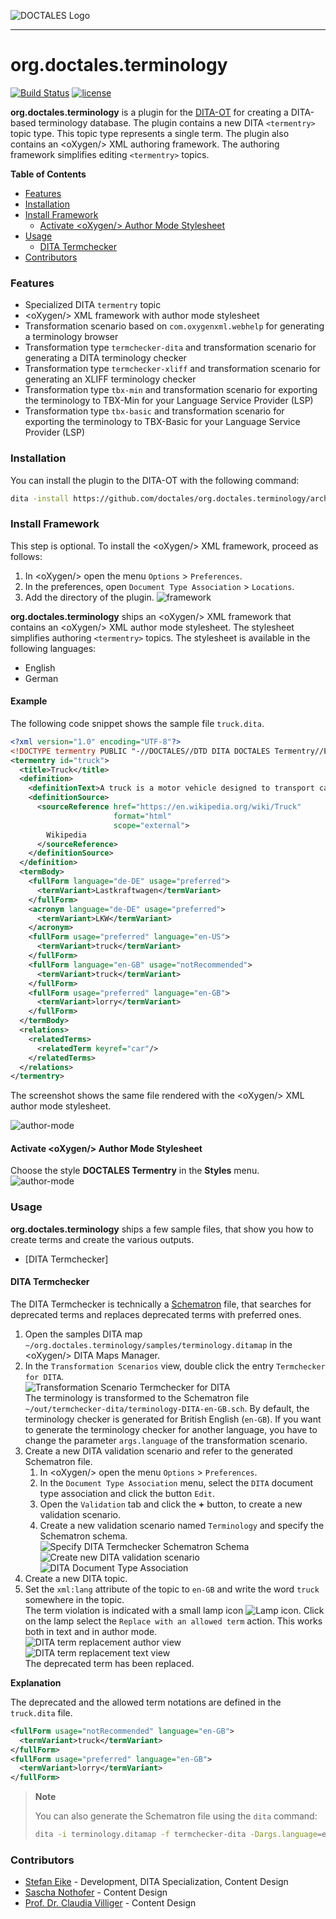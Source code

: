 ![DOCTALES Logo](https://doctales.github.io/images/doctales-logo-without-subtitle.svg)

- - - -

org.doctales.terminology 
========================

[![Build Status](https://travis-ci.org/doctales/org.doctales.terminology.svg?branch=master)](https://travis-ci.org/doctales/org.doctales.terminology)
[![license](https://img.shields.io/badge/license-Apache%202.0-blue.svg)](http://www.apache.org/licenses/LICENSE-2.0)

**org.doctales.terminology** is a plugin for the [DITA-OT](http://dita-ot.github.io) for creating a DITA-based terminology database.
The plugin contains a new DITA `<termentry>` topic type. This topic type represents a single term.
The plugin also contains an &lt;oXygen/&gt; XML authoring framework. The authoring framework simplifies editing `<termentry>` topics.

**Table of Contents**

* [Features](#features)
* [Installation](#installation)
* [Install Framework](#install-framework)
  * [Activate &lt;oXygen/&gt; Author Mode Stylesheet](#activate-oxygen-author-mode-stylesheet)
* [Usage](#usage)
  * [DITA Termchecker](#dita-termchecker)
* [Contributors](#contributors)


### Features

- Specialized DITA `termentry` topic
- &lt;oXygen/&gt; XML framework with author mode stylesheet
- Transformation scenario based on `com.oxygenxml.webhelp` for generating a terminology browser
- Transformation type `termchecker-dita` and transformation scenario for generating a DITA terminology checker
- Transformation type `termchecker-xliff` and transformation scenario for generating an XLIFF terminology checker
- Transformation type `tbx-min` and transformation scenario for exporting the terminology to TBX-Min for your Language Service Provider (LSP)
- Transformation type `tbx-basic` and transformation scenario for exporting the terminology to TBX-Basic for your Language Service Provider (LSP)


### Installation

You can install the plugin to the DITA-OT with the following command:

```bash
dita -install https://github.com/doctales/org.doctales.terminology/archive/master.zip
```


### Install Framework

This step is optional. To install the &lt;oXygen/&gt; XML framework, proceed as follows:

1. In &lt;oXygen/&gt; open the menu `Options` > `Preferences`.
2. In the preferences, open `Document Type Association` > `Locations`.
3. Add the directory of the plugin.
   ![framework](https://raw.githubusercontent.com/doctales/doctales.github.io/master/media/images/framework.png)


**org.doctales.terminology** ships an &lt;oXygen/&gt; XML framework that contains an &lt;oXygen/&gt; XML author mode stylesheet.
The stylesheet simplifies authoring `<termentry>` topics. The stylesheet is available in the following languages:

- English
- German


#### Example

The following code snippet shows the sample file `truck.dita`.

```xml
<?xml version="1.0" encoding="UTF-8"?>
<!DOCTYPE termentry PUBLIC "-//DOCTALES//DTD DITA DOCTALES Termentry//EN" "termentry.dtd">
<termentry id="truck">
  <title>Truck</title>
  <definition>
    <definitionText>A truck is a motor vehicle designed to transport cargo.</definitionText>
    <definitionSource>
      <sourceReference href="https://en.wikipedia.org/wiki/Truck" 
                       format="html" 
                       scope="external">
        Wikipedia
      </sourceReference>
    </definitionSource>
  </definition>
  <termBody>
    <fullForm language="de-DE" usage="preferred">
      <termVariant>Lastkraftwagen</termVariant>
    </fullForm>
    <acronym language="de-DE" usage="preferred">
      <termVariant>LKW</termVariant>
    </acronym>
    <fullForm usage="preferred" language="en-US">
      <termVariant>truck</termVariant>
    </fullForm>
    <fullForm language="en-GB" usage="notRecommended">
      <termVariant>truck</termVariant>
    </fullForm>
    <fullForm usage="preferred" language="en-GB">
      <termVariant>lorry</termVariant>
    </fullForm>
  </termBody>
  <relations>
    <relatedTerms>
      <relatedTerm keyref="car"/>
    </relatedTerms>
  </relations>
</termentry>
```

The screenshot shows the same file rendered with the &lt;oXygen/&gt; XML author mode stylesheet.

![author-mode](https://raw.githubusercontent.com/doctales/doctales.github.io/master/media/images/author-mode.png)


#### Activate &lt;oXygen/&gt; Author Mode Stylesheet

Choose the style **DOCTALES Termentry** in the **Styles** menu.<br/>
![author-mode](https://raw.githubusercontent.com/doctales/doctales.github.io/master/media/images/styles-menu.png)


### Usage

**org.doctales.terminology** ships a few sample files, that show you how to create terms and create the various outputs.

* [DITA Termchecker]


#### DITA Termchecker

The DITA Termchecker is technically a [Schematron](http://www.schematron.com) file, 
that searches for deprecated terms and replaces deprecated terms with preferred ones.

1. Open the samples DITA map `~/org.doctales.terminology/samples/terminology.ditamap` in the &lt;oXygen/&gt; DITA Maps Manager.
2. In the `Transformation Scenarios` view, double click the entry `Termchecker for DITA`.<br/>
   ![Transformation Scenario Termchecker for DITA](https://raw.githubusercontent.com/doctales/doctales.github.io/master/media/images/termchecker-dita-transformation-scenario.png)<br/>
   The terminology is transformed to the Schematron file `~/out/termchecker-dita/terminology-DITA-en-GB.sch`.
   By default, the terminology checker is generated for British English (`en-GB`).
   If you want to generate the terminology checker for another language, you have to change the parameter `args.language` of the transformation scenario.
3. Create a new DITA validation scenario and refer to the generated Schematron file.
   1. In &lt;oXygen/&gt; open the menu `Options` > `Preferences`.
   2. In the `Document Type Association` menu, select the `DITA` document type association and click the button `Edit`.
   3. Open the `Validation` tab and click the **+** button, to create a new validation scenario.
   4. Create a new validation scenario named `Terminology` and specify the Schematron schema.<br/>
      ![Specify DITA Termchecker Schematron Schema](https://raw.githubusercontent.com/doctales/doctales.github.io/master/media/images/specify-schema-termchecker-dita.png)<br/>
      ![Create new DITA validation scenario](https://raw.githubusercontent.com/doctales/doctales.github.io/master/media/images/termchecker-dita-new-scenario.png)<br/>
      ![DITA Document Type Association](https://raw.githubusercontent.com/doctales/doctales.github.io/master/media/images/termchecker-dita-document-type.png)<br/>
4. Create a new DITA topic.
5. Set the `xml:lang` attribute of the topic to `en-GB` and write the word `truck` somewhere in the topic.<br/>
   The term violation is indicated with a small lamp icon ![Lamp icon](https://raw.githubusercontent.com/doctales/doctales.github.io/master/media/images/icon-lamp.png). 
   Click on the lamp select the `Replace with an allowed term` action.
   This works both in text and in author mode.<br/>
   ![DITA term replacement author view](https://raw.githubusercontent.com/doctales/doctales.github.io/master/media/animations/dita-term-replacement-author-view.gif)<br/>
   ![DITA term replacement text view](https://raw.githubusercontent.com/doctales/doctales.github.io/master/media/animations/dita-term-replacement-text-view.gif)<br/>
   The deprecated term has been replaced.

**Explanation**

The deprecated and the allowed term notations are defined in the `truck.dita` file.

```xml
<fullForm usage="notRecommended" language="en-GB">
  <termVariant>truck</termVariant>
</fullForm>
<fullForm usage="preferred" language="en-GB">
  <termVariant>lorry</termVariant>
</fullForm>
```

> **Note**
> 
> You can also generate the Schematron file using the `dita` command:
> 
> ```bash
> dita -i terminology.ditamap -f termchecker-dita -Dargs.language=en-GB -o termchecker-dita
> ```

### Contributors

* [Stefan Eike](https://de.linkedin.com/in/stefan-eike-a02a9939) - Development, DITA Specialization, Content Design
* [Sascha Nothofer](https://de.linkedin.com/in/sascha-nothofer-32563811a) - Content Design
* [Prof. Dr. Claudia Villiger](https://de.linkedin.com/in/claudia-villiger-6989b526) - Content Design
